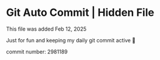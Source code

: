 # Git Auto Commit | Hidden File

This file was added Feb 12, 2025

Just for fun and keeping my daily git commit active 🤪

commit number: 2981189

